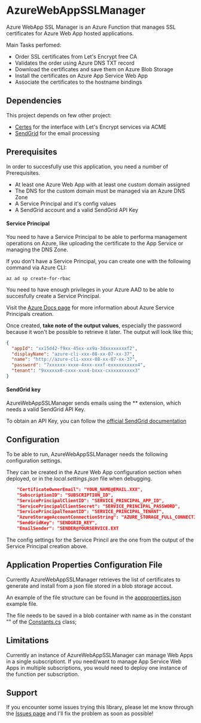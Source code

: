 # AzureWebAppSSLManager
Azure WebApp SSL Manager is an Azure Function that manages SSL certificates for Azure Web App hosted applications.

Main Tasks perfomed:
- Order SSL certificates from Let's Encrypt free CA
- Validates the order using Azure DNS TXT record
- Download the certificates and save them on Azure Blob Storage
- Install the certificates on Azure App Service Web App
- Associate the certificates to the hostname bindings

## Dependencies
This project depends on few other project:
- [Certes](https://github.com/fszlin/certes) for the interface with Let's Encrypt services via ACME
- [SendGrid](https://sendgrid.com/) for the email processing

## Prerequisites
In order to succesfully use this application, you need a number of Prerequisites.
- At least one Azure Web App with at least one custom domain assigned
- The DNS for the custom domain must be managed via an Azure DNS Zone
- A Service Principal and it's config values
- A SendGrid account and a valid SendGrid API Key

#### Service Principal
You need to have a Service Principal to be able to performa management operations on Azure, like uploading the certificate to the App Service or managing the DNS Zone.

If you don't have a Service Principal, you can create one with the following command via Azure CLI:
```
az ad sp create-for-rbac
```

You need to have enough privileges in your Azure AAD to be able to succesfully create a Service Principal.

Visit the [Azure Docs page](https://docs.microsoft.com/en-us/cli/azure/create-an-azure-service-principal-azure-cli?view=azure-cli-latest) for more information about Azure Service Principals creation.

Once created, **take note of the output values**, especially the password because it won't be possible to retrieve it later.
The output will look like this;
```json
{
  "appId": "xx15d42-f9xx-45xx-xx9a-3dxxxxxxxxf2",
  "displayName": "azure-cli-xxx-08-xx-07-xx-37",
  "name": "http://azure-cli-xxxx-08-xx-07-xx-37",
  "password": "7xxxxxx-xxxe-4xxx-xxxf-exxxxxxxxxx4",
  "tenant": "9xxxxxx0-cxxx-xxx4-bxxx-cxxxxxxxxxx3"
}
```

#### SendGrid key
AzureWebAppSSLManager sends emails using the ** extension, which needs a valid SendGrid API Key.

To obtain an API Key, you can follow the [official SendGrid documentation](https://sendgrid.com/docs/ui/account-and-settings/api-keys/)

## Configuration
To be able to run, AzureWebAppSSLManager needs the following configuration settings.

They can be created in the Azure Web App configuration section when deployed, or in the *local.settings.json* file when debugging.

```json
    "CertificateOwnerEmail": "YOUR_NAME@EMAIL.XXX",
    "SubscriptionID": "SUBSCRIPTION_ID",
    "ServicePrincipalClientID": "SERVICE_PRINCIPAL_APP_ID",
    "ServicePrincipalClientSecret": "SERVICE_PRINCIPAL_PASSWORD",
    "ServicePrincipalTenantID": "SERVICE_PRINCIPAL_TENANT",
    "AzureStorageAccountConnectionString": "AZURE_STORAGE_FULL_CONNECTION_STRING",
    "SendGridKey": "SENDGRID_KEY",
    "EmailSender": "SENDER@YOURSERVICE.EXT
```
The config settings for the Service Princil are the one from the output of the Service Principal creation above.

## Application Properties Configuration File
Currently AzureWebAppSSLManager retrieves the list of certificates to generate and install from a json file stored in a blob storage accout.

An example of the file structure can be found in the [appproperties.json](../blob/master/SampleJsonConfig/appproperties.json) example file.

The file needs to be saved in a blob container with name as in the constant "" of the [Constants.cs](../blob/master/src/WebAppSSLManager/Models/Contants.cs) class;

## Limitations
Currently an instance of AzureWebAppSSLManager can manage Web Apps in a single subscriptiont.
If you need/want to manage App Service Web Apps in multiple subscriptions, you would need to deploy one instance of the function per subscription.

## Support ###
If you encounter some issues trying this library, please let me know through the [Issues page](https://github.com/n3wt0n/AzureWebAppSSLManager/issues) and I'll fix the problem as soon as possible!
